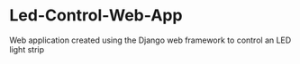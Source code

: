 # Led-Control-Web-App
Web application created using the Django web framework to control an LED light strip
